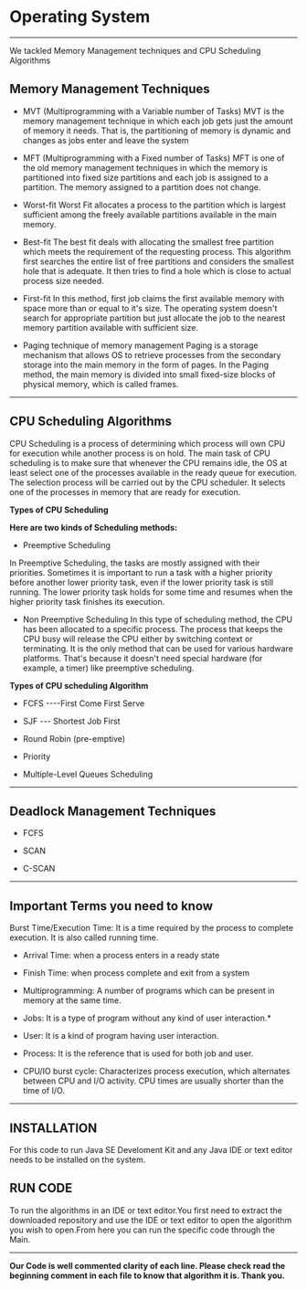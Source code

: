 # Operating System
___

We tackled Memory Management techniques and CPU Scheduling Algorithms


## Memory Management Techniques	

- MVT (Multiprogramming with a Variable number of Tasks)
MVT is the memory management technique in
which each job gets just the amount of memory it needs. That is, 
the partitioning of memory is dynamic and changes as jobs enter and leave the system

- MFT (Multiprogramming with a Fixed number of Tasks)
MFT is one of the old memory management techniques in which the memory is partitioned into 
fixed size partitions and each job is assigned to a partition. The memory assigned 
to a partition does not change.

- Worst-fit 
Worst Fit allocates a process to the partition which is largest sufficient
among the freely available partitions available in the main memory.

- Best-fit 
The best fit deals with allocating the smallest free partition which meets the requirement of the 
requesting process. This algorithm first searches the entire list of free partitions and considers 
the smallest hole that is adequate. It then tries to find a hole which is close to actual 
process size needed.


- First-fit
In this method, first job claims the first available memory with space more than or equal to it's size.
The operating system doesn't search for appropriate partition but just allocate
the job to the nearest memory partition available with sufficient size.

- Paging technique of memory management
Paging is a storage mechanism that allows OS to retrieve processes from the secondary storage into 
the main memory in the form of pages. In the Paging method, the main memory is divided into 
small fixed-size blocks of physical memory, which is called frames.

___

## CPU Scheduling Algorithms
CPU Scheduling is a process of determining which process will own CPU for execution while another process is on hold. The main task of CPU scheduling is to make sure that whenever the CPU remains idle, the OS at least select one of the processes available in the ready queue for execution. The selection process will be carried out by the CPU scheduler. It selects one of the processes in memory that are ready for execution.




**Types of CPU Scheduling**

**Here are two kinds of Scheduling methods:**

- Preemptive Scheduling

In Preemptive Scheduling, the tasks are mostly assigned with their priorities. Sometimes it is important to 
run a task with a higher priority before another lower priority task, even if the lower priority 
task is still running. The lower priority task holds for some time and resumes when the 
higher priority task finishes its execution.


- Non Preemptive Scheduling
In this type of scheduling method, the CPU has been allocated to a specific process. 
The process that keeps the CPU busy will release the CPU either by switching context or 
terminating. It is the only method that can be used for various hardware platforms. 
That's because it doesn't need special hardware (for example, a timer) like preemptive scheduling.


**Types of CPU scheduling Algorithm**

- FCFS ----First Come First Serve 

- SJF --- Shortest Job First

- Round Robin (pre-emptive) 

- Priority 

- Multiple-Level Queues Scheduling

___

## Deadlock Management Techniques

- FCFS 

- SCAN 

- C-SCAN 

___

## Important Terms you need to know
Burst Time/Execution Time: It is a time required by the process to complete execution. 
It is also called running time.
- Arrival Time: when a process enters in a ready state

- Finish Time: when process complete and exit from a system

- Multiprogramming: A number of programs which can be present in  memory at the same time.

- Jobs: It is a type of program without any kind of user interaction.*

- User: It is a kind of program having user interaction.

- Process: It is the reference that is used for both job and user.

- CPU/IO burst cycle: Characterizes process execution, which alternates between CPU and I/O activity. 
CPU times are usually shorter than the time of I/O.

___

## INSTALLATION 

For this code to run  Java SE Develoment Kit and  any Java IDE or text editor needs to be installed on the system.



## RUN CODE

To run the algorithms in an IDE or text editor.You first need to extract the downloaded  repository and use the IDE or text editor to open the algorithm you wish to open.From here you can run the specific code through the Main.


___

**Our Code is well commented clarity of each line. 
Please check read the beginning comment in each file to know that algorithm it is. 
Thank you.**


 


